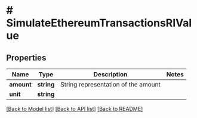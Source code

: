 # # SimulateEthereumTransactionsRIValue

## Properties

Name | Type | Description | Notes
------------ | ------------- | ------------- | -------------
**amount** | **string** | String representation of the amount |
**unit** | **string** |  |

[[Back to Model list]](../../README.md#models) [[Back to API list]](../../README.md#endpoints) [[Back to README]](../../README.md)
